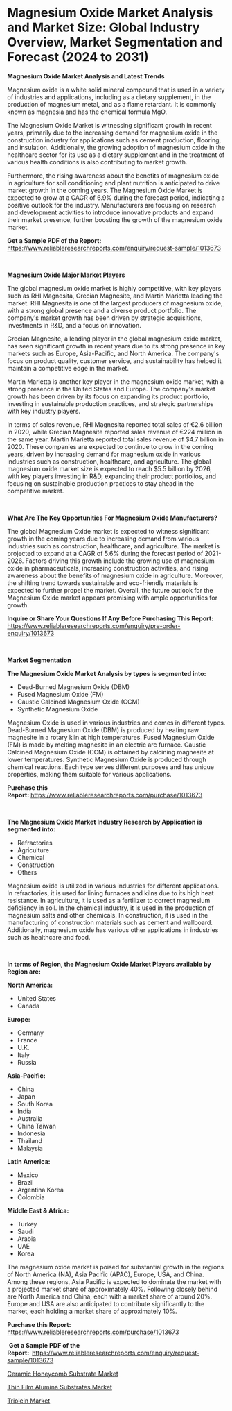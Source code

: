 <p><h1>Magnesium Oxide Market Analysis and Market Size: Global Industry Overview, Market Segmentation and Forecast (2024 to 2031)</h1></p><p><strong>Magnesium Oxide Market Analysis and Latest Trends</strong></p>
<p><p>Magnesium oxide is a white solid mineral compound that is used in a variety of industries and applications, including as a dietary supplement, in the production of magnesium metal, and as a flame retardant. It is commonly known as magnesia and has the chemical formula MgO.</p><p>The Magnesium Oxide Market is witnessing significant growth in recent years, primarily due to the increasing demand for magnesium oxide in the construction industry for applications such as cement production, flooring, and insulation. Additionally, the growing adoption of magnesium oxide in the healthcare sector for its use as a dietary supplement and in the treatment of various health conditions is also contributing to market growth.</p><p>Furthermore, the rising awareness about the benefits of magnesium oxide in agriculture for soil conditioning and plant nutrition is anticipated to drive market growth in the coming years. The Magnesium Oxide Market is expected to grow at a CAGR of 6.9% during the forecast period, indicating a positive outlook for the industry. Manufacturers are focusing on research and development activities to introduce innovative products and expand their market presence, further boosting the growth of the magnesium oxide market.</p></p>
<p><strong>Get a Sample PDF of the Report:&nbsp;</strong> <a href="https://www.reliableresearchreports.com/enquiry/request-sample/1013673">https://www.reliableresearchreports.com/enquiry/request-sample/1013673</a></p>
<p>&nbsp;</p>
<p><strong>Magnesium Oxide Major Market Players</strong></p>
<p><p>The global magnesium oxide market is highly competitive, with key players such as RHI Magnesita, Grecian Magnesite, and Martin Marietta leading the market. RHI Magnesita is one of the largest producers of magnesium oxide, with a strong global presence and a diverse product portfolio. The company's market growth has been driven by strategic acquisitions, investments in R&D, and a focus on innovation.</p><p>Grecian Magnesite, a leading player in the global magnesium oxide market, has seen significant growth in recent years due to its strong presence in key markets such as Europe, Asia-Pacific, and North America. The company's focus on product quality, customer service, and sustainability has helped it maintain a competitive edge in the market.</p><p>Martin Marietta is another key player in the magnesium oxide market, with a strong presence in the United States and Europe. The company's market growth has been driven by its focus on expanding its product portfolio, investing in sustainable production practices, and strategic partnerships with key industry players.</p><p>In terms of sales revenue, RHI Magnesita reported total sales of €2.6 billion in 2020, while Grecian Magnesite reported sales revenue of €224 million in the same year. Martin Marietta reported total sales revenue of $4.7 billion in 2020. These companies are expected to continue to grow in the coming years, driven by increasing demand for magnesium oxide in various industries such as construction, healthcare, and agriculture. The global magnesium oxide market size is expected to reach $5.5 billion by 2026, with key players investing in R&D, expanding their product portfolios, and focusing on sustainable production practices to stay ahead in the competitive market.</p></p>
<p>&nbsp;</p>
<p><strong>What Are The Key Opportunities For Magnesium Oxide Manufacturers?</strong></p>
<p><p>The global Magnesium Oxide market is expected to witness significant growth in the coming years due to increasing demand from various industries such as construction, healthcare, and agriculture. The market is projected to expand at a CAGR of 5.6% during the forecast period of 2021-2026. Factors driving this growth include the growing use of magnesium oxide in pharmaceuticals, increasing construction activities, and rising awareness about the benefits of magnesium oxide in agriculture. Moreover, the shifting trend towards sustainable and eco-friendly materials is expected to further propel the market. Overall, the future outlook for the Magnesium Oxide market appears promising with ample opportunities for growth.</p></p>
<p><strong>Inquire or Share Your Questions If Any Before Purchasing This Report:</strong> <a href="https://www.reliableresearchreports.com/enquiry/pre-order-enquiry/1013673">https://www.reliableresearchreports.com/enquiry/pre-order-enquiry/1013673</a></p>
<p>&nbsp;</p>
<p><strong>Market Segmentation</strong></p>
<p><strong>The Magnesium Oxide Market Analysis by types is segmented into:</strong></p>
<p><ul><li>Dead-Burned Magnesium Oxide (DBM)</li><li>Fused Magnesium Oxide (FM)</li><li>Caustic Calcined Magnesium Oxide (CCM)</li><li>Synthetic Magnesium Oxide</li></ul></p>
<p><p>Magnesium Oxide is used in various industries and comes in different types. Dead-Burned Magnesium Oxide (DBM) is produced by heating raw magnesite in a rotary kiln at high temperatures. Fused Magnesium Oxide (FM) is made by melting magnesite in an electric arc furnace. Caustic Calcined Magnesium Oxide (CCM) is obtained by calcining magnesite at lower temperatures. Synthetic Magnesium Oxide is produced through chemical reactions. Each type serves different purposes and has unique properties, making them suitable for various applications.</p></p>
<p><strong>Purchase this Report:&nbsp;</strong><a href="https://www.reliableresearchreports.com/purchase/1013673">https://www.reliableresearchreports.com/purchase/1013673</a></p>
<p>&nbsp;</p>
<p><strong>The Magnesium Oxide Market Industry Research by Application is segmented into:</strong></p>
<p><ul><li>Refractories</li><li>Agriculture</li><li>Chemical</li><li>Construction</li><li>Others</li></ul></p>
<p><p>Magnesium oxide is utilized in various industries for different applications. In refractories, it is used for lining furnaces and kilns due to its high heat resistance. In agriculture, it is used as a fertilizer to correct magnesium deficiency in soil. In the chemical industry, it is used in the production of magnesium salts and other chemicals. In construction, it is used in the manufacturing of construction materials such as cement and wallboard. Additionally, magnesium oxide has various other applications in industries such as healthcare and food.</p></p>
<p>&nbsp;</p>
<p><strong>In terms of Region, the Magnesium Oxide Market Players available by Region are:</strong></p>
<p>
    <p> <strong> North America: </strong>
        <ul>
            <li>United States</li>
            <li>Canada</li>
        </ul>
        </p> 
    <p> <strong> Europe: </strong>
        <ul>
            <li>Germany</li>
            <li>France</li>
            <li>U.K.</li>
            <li>Italy</li>
            <li>Russia</li>
        </ul>
        </p> 
    <p> <strong> Asia-Pacific: </strong>
        <ul>
            <li>China</li>
            <li>Japan</li>
            <li>South Korea</li>
            <li>India</li>
            <li>Australia</li>
            <li>China Taiwan</li>
            <li>Indonesia</li>
            <li>Thailand</li>
            <li>Malaysia</li>
        </ul>
        </p> 
    <p> <strong> Latin America: </strong>
        <ul>
            <li>Mexico</li>
            <li>Brazil</li>
            <li>Argentina Korea</li>
            <li>Colombia</li>
        </ul>
        </p> 
    <p> <strong> Middle East & Africa: </strong>
        <ul>
            <li>Turkey</li>
            <li>Saudi</li>
            <li>Arabia</li>
            <li>UAE</li>
            <li>Korea</li>
        </ul>
    </p>
    </p>
<p><p>The magnesium oxide market is poised for substantial growth in the regions of North America (NA), Asia Pacific (APAC), Europe, USA, and China. Among these regions, Asia Pacific is expected to dominate the market with a projected market share of approximately 40%. Following closely behind are North America and China, each with a market share of around 20%. Europe and USA are also anticipated to contribute significantly to the market, each holding a market share of approximately 10%.</p></p>
<p><strong>Purchase this Report: </strong><a href="https://www.reliableresearchreports.com/purchase/1013673">https://www.reliableresearchreports.com/purchase/1013673</a></p>
<p>&nbsp;<strong>Get a Sample PDF of the Report:&nbsp;&nbsp;</strong><a href="https://www.reliableresearchreports.com/enquiry/request-sample/1013673">https://www.reliableresearchreports.com/enquiry/request-sample/1013673</a></p>
<p><strong></strong></p>
<p><p><a href="https://github.com/eeaveuhhh/Market-Research-Report-List-1/blob/main/ceramic-honeycomb-substrate-market.md">Ceramic Honeycomb Substrate Market</a></p><p><a href="https://github.com/brentleyjimmiealvaradoz4l1rea/Market-Research-Report-List-1/blob/main/thin-film-alumina-substrates-market.md">Thin Film Alumina Substrates Market</a></p><p><a href="https://github.com/Angelnienowdseej3e45z3p8c/Market-Research-Report-List-1/blob/main/triolein-market.md">Triolein Market</a></p></p>